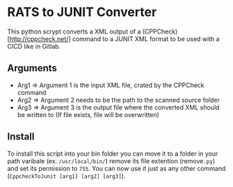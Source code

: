 # RATS to JUNIT Converter

This python scrypt converts a XML output of a (CPPCheck)[http://cppcheck.net/] command to a JUNIT XML format to be used with a CICD like in Gitlab. 

## Arguments

- Arg1 => Argument 1 is the input XML file, crated by the CPPCheck command
- Arg2 => Argument 2 needs to be the path to the scanned source folder
- Arg3 => Argument 3 is the output file where the converted XML should be written to (If file exists, file will be overwritten)

## Install

To install this script into your bin folder you can move it to a folder in your path varibale (ex. `/usr/local/bin/`) remove its file extention (remove`.py`) and set its permission to `755`. You can now use it just as any other command (`CppcheckToJunit [arg1] [arg2] [arg3]`).